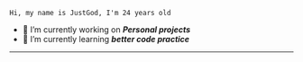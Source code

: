 	Hi, my name is JustGod, I'm 24 years old 
 
- 🔭 I’m currently working on ***Personal projects***
- 🌱 I’m currently learning ***better code practice***
<hr/>
